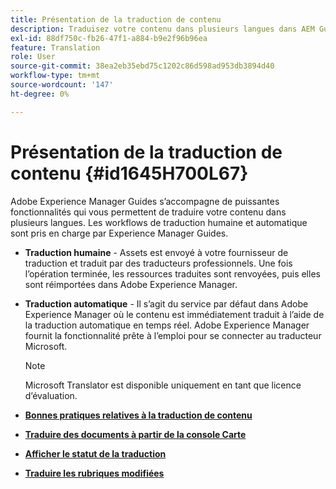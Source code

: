 ```yaml
---
title: Présentation de la traduction de contenu
description: Traduisez votre contenu dans plusieurs langues dans AEM Guides. Découvrez les workflows de traduction humaine et automatique.
exl-id: 88df750c-fb26-47f1-a884-b9e2f96b96ea
feature: Translation
role: User
source-git-commit: 38ea2eb35ebd75c1202c86d598ad953db3894d40
workflow-type: tm+mt
source-wordcount: '147'
ht-degree: 0%

---
```


# Présentation de la traduction de contenu {#id1645H700L67}

Adobe Experience Manager Guides s’accompagne de puissantes fonctionnalités qui vous permettent de traduire votre contenu dans plusieurs langues. Les workflows de traduction humaine et automatique sont pris en charge par Experience Manager Guides.

- **Traduction humaine** - Assets est envoyé à votre fournisseur de traduction et traduit par des traducteurs professionnels. Une fois l’opération terminée, les ressources traduites sont renvoyées, puis elles sont réimportées dans Adobe Experience Manager.

- **Traduction automatique** - Il s’agit du service par défaut dans Adobe Experience Manager où le contenu est immédiatement traduit à l’aide de la traduction automatique en temps réel. Adobe Experience Manager fournit la fonctionnalité prête à l’emploi pour se connecter au traducteur Microsoft.

  >[!NOTE]
  >
  > Microsoft Translator est disponible uniquement en tant que licence d’évaluation.


- **[Bonnes pratiques relatives à la traduction de contenu](translation-first-time.md)**

- **[Traduire des documents à partir de la console Carte](translate-documents-web-editor.md)**

- **[Afficher le statut de la traduction](translation-view-trans-state-6234.md)**

- **[Traduire les rubriques modifiées](translation-modified-topics-6234.md)**
